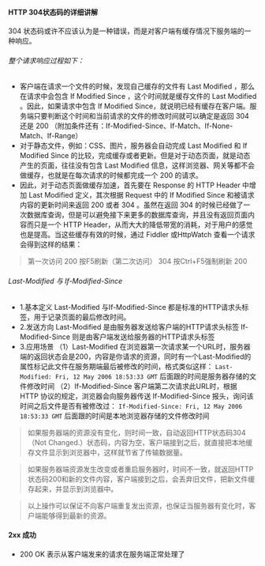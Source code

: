 #### HTTP 304状态码的详细讲解

304 状态码或许不应该认为是一种错误，而是对客户端有缓存情况下服务端的一种响应。

###### 整个请求响应过程如下：

- 客户端在请求一个文件的时候，发现自己缓存的文件有 Last Modified ，那么在请求中会包含 If Modified Since ，这个时间就是缓存文件的 Last Modified 。因此，如果请求中包含 If Modified Since，就说明已经有缓存在客户端。服务端只要判断这个时间和当前请求的文件的修改时间就可以确定是返回 304 还是 200 （附加条件还有：If-Modified-Since、If-Match、If-None-Match、If-Range）
- 对于静态文件，例如：CSS、图片，服务器会自动完成 Last Modified 和 If Modified Since 的比较，完成缓存或者更新。但是对于动态页面，就是动态产生的页面，往往没有包含 Last Modified 信息，这样浏览器、网关等都不会做缓存，也就是在每次请求的时候都完成一个 200 的请求。
- 因此，对于动态页面做缓存加速，首先要在 Response 的 HTTP Header 中增加 Last Modified 定义，其次根据 Request 中的 If Modified Since 和被请求内容的更新时间来返回 200 或者 304 。虽然在返回 304 的时候已经做了一次数据库查询，但是可以避免接下来更多的数据库查询，并且没有返回页面内容而只是一个 HTTP Header，从而大大的降低带宽的消耗，对于用户的感觉也是提高。当这些缓存有效的时候，通过 Fiddler 或HttpWatch 查看一个请求会得到这样的结果：

> 第一次访问 200
> 按F5刷新（第二次访问） 304
> 按Ctrl+F5强制刷新 200

###### Last-Modified 与 If-Modified-Since

- 1.基本定义
  Last-Modified 与If-Modified-Since 都是标准的HTTP请求头标签，用于记录页面的最后修改时间。
- 2.发送方向
  Last-Modified 是由服务器发送给客户端的HTTP请求头标签
  If-Modified-Since 则是由客户端发送给服务器的HTTP请求头标签
- 3.应用场景
  （1）Last-Modified
  在浏览器第一次请求某一个URL时，服务器端的返回状态会是200，内容是你请求的资源，同时有一个Last-Modified的属性标记此文件在服务期端最后被修改的时间，格式类似这样：
  `Last-Modified: Fri, 12 May 2006 18:53:33 GMT`
  后面跟的时间是服务器存储的文件修改时间
  （2）If-Modified-Since
  客户端第二次请求此URL时，根据 HTTP 协议的规定，浏览器会向服务器传送 If-Modified-Since 报头，询问该时间之后文件是否有被修改过：
  `If-Modified-Since: Fri, 12 May 2006 18:53:33 GMT`
  后面跟的时间是本地浏览器存储的文件修改时间

> 如果服务器端的资源没有变化，则时间一致，自动返回HTTP状态码304（Not Changed.）状态码，内容为空，客户端接到之后，就直接把本地缓存文件显示到浏览器中，这样就节省了传输数据量。

> 如果服务器端资源发生改变或者重启服务器时，时间不一致，就返回HTTP状态码200和新的文件内容，客户端接到之后，会丢弃旧文件，把新文件缓存起来，并显示到浏览器中。

> 以上操作可以保证不向客户端重复发出资源，也保证当服务器有变化时，客户端能够得到最新的资源。

#### 2xx 成功

- 200 OK
  表示从客户端发来的请求在服务端正常处理了